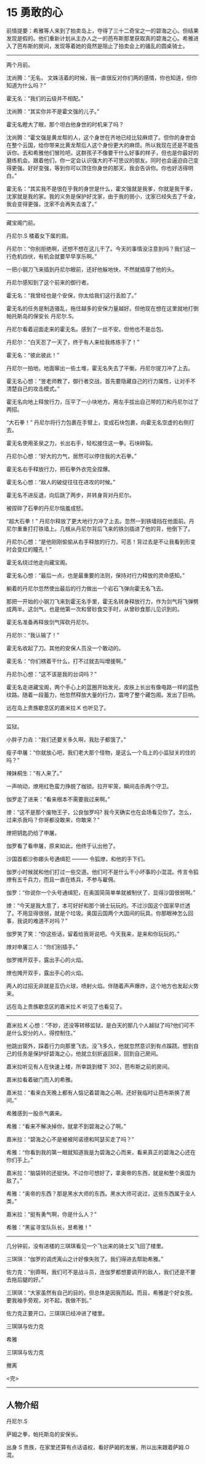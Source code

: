 # 15 勇敢的心

前情提要：希雅等人来到了拍卖岛上，夺得了三十二奇宝之一的碧海之心。但结果发现是假的。他们重新计划从主办人之一的芭布斯那里获取真的碧海之心。希雅进入了芭布斯的房间，发现等着她的竟然是阻止了拍卖会上的骚乱的圆桌骑士。

---

两个月前。

沈尚腾：“无名， 文姝活着的时候，我一直很反对你们两的感情，你也知道，但你知道为什么吗？”

霍无名：“我们的云级并不相配。”

沈尚腾：“其实你并不是霍文强的儿子。”

霍无名瞪大了眼，那个坦白他身世的时机来了吗？

沈尚腾：“霍文强是黄龙帮的人，这个身世在齐地已经比较麻烦了。但你的身世会在整个云国，给你带来比黄龙帮后人这个身份更大的麻烦。所以我现在还是不能告诉你。去和希雅他们冒险吧，这群孩子不像要干什么好事的样子，但也是你最好的磨练机会。跟着他们，你一定会认识强大的不可思议的朋友。同时也会逼迫自己变得更强。好好变强，等到你可以顶住你身世的那天，我会告诉你。你也好活得明白。”

霍无名：“其实我不是很在乎我的身世是什么，霍文强就是我爹，你就是我干爹，沈家就是我的家。我的义务是保护好沈家，由于我的弱小，沈家已经失去了千金，我会变得更强，沈家不会再失去谁了。”

---

藏宝阁门前。

丹尼尔.S 楼着女下属的肩。

丹尼尔：“你别拒绝啊，还想不想在这儿干了。今天的事情没注意到吗？我们这一行危机四伏，有机会就要早早享乐啊。”

一把小钢刀飞来插到丹尼尔眼前，还好他躲地快，不然就插穿了他的头。

丹尼尔感知到了这个前来的御行者。

霍无名：“我曾经也是个安保，你太给我们这行丢脸了。”

霍无名的任务是制造骚乱，拖住越多的安保力量越好。但他现在想在这里就地打倒帕托斯岛的保安长 丹尼尔.S。

丹尼尔看着迎面走来的霍无名。感到了一丝不安。但他也不是怂包。

丹尼尔：“白天忍了一天了，终于有人来给我练练手了！”

霍无名：“彼此彼此！”

丹尼尔一拍地，地面窜出一些土堆，霍无名失去了平衡。丹尼尔提刀冲了上去。

霍无名心想：“昱老师教了，御行者交战，首先要隐藏自己的行力属性，让对手不清楚自己的攻击模式。”

霍无名向地上释放行力，压平了一小块地方。用左手拔出自己带的刀和丹尼尔过了两招。

“大石拳！” 丹尼尔将行力包裹在手臂上，变成石块包裹，向霍无名空虚的右侧打去。

霍无名使用圣泉之力，长出右手，轻松接住这一拳。石块碎裂。

丹尼尔心想：“好大的力气，居然可以停住我的大石拳。”

霍无名右手释放行力，把石拳外衣完全捏爆。

霍无名心想：“敌人的破绽往往在进攻的时候。”

霍无名不进反退，向后跳了两步，并转身背对丹尼尔。

被捏碎了石拳的丹尼尔恼羞成怒。

“超大石拳！” 丹尼尔释放了更大地行力冲了上去。忽然一到铁墙挡在他面前。丹尼尔重重打打铁墙上。几根从丹尼尔背后飞来的铁剑插进了他的背，他倒下了。

丹尼尔心想：“是他刚刚偷偷从右手释放的行力，可恶！背过去是不让我看到形变时会变红的瞳孔！”

霍无名绕过他走向藏宝阁。

霍无名心想：“最后一点，也是最重要的法则，保持对行力释放的灵命感知。”

躺着的丹尼尔忽然使出最后的行力做出一个岩石飞弹向霍无名飞去。

那把一开始的小钢刀飞来到霍无名手里，霍无名转身释放行力，作为剑气将飞弹劈成两半。这剑气，也是他第一次和曾砂食交手时，从曾砂食那儿见识到的。

霍无名准备再释放剑气挥砍丹尼尔。

丹尼尔：“我认输了！”

霍无名收起了刀。其他的安保人员没一个敢动的。

霍无名：“你们楞着干什么，打不过就去叫增援啊。”

丹尼尔心想：“这不该是我的台词吗？”

霍无名走进藏宝阁，两个手心上的蓝圈开始发光，皮肤上长出有像电路一样的蓝色纹路。随着一段蓄力，他忽然释放大量的行力，震垮了整个藏包阁。发出了巨响。

远在岛上贵族歇息区的嘉米拉.K 也听见了。

---

监狱。

小胖子力垚：“我们还要关多久啊，我肚子都饿了。”

瘦子申屠：“你就放心吧，我们老大那个怪物，是这么一个岛上的小监狱关的住的吗？”

辣妹桐生：“有人来了。”

一声响动，燎用红色蛮力挣脱了枷锁。拉开牢笼，瞬间击杀两个守卫。

伽罗走了进来：“看来根本不需要我过来啊。”

燎：“这不是那个废物王子，公良伽罗吗? 我今天确实也在会场看见你了。怎么，过来杀我吗？你哥都没敢来，你敢来？”

燎把钥匙扔给了申屠。

伽罗看了看申屠，原来如此，他终于认出他了。

沙国首都沙弥娜头号通缉犯 ——— 令狐燎，和他的手下们。

伽罗小时候就和他们打过一些交道。他们可不是什么干小坏事的小混混。传言令狐燎有五千兵力，而且一直在练兵，不参与雇佣。

伽罗：“你说你一个头号通缉犯，在奥国简简单单就被制伏了，显得沙国很弱啊。”

燎：“今天是我大意了，本可好好和那个骑士玩玩的。不过沙国这个国家早烂透了。不用显得很弱，就是个垃圾。奥国云国两个大国间的玩具。你那眼神怎么回事，我说的难道不对吗？”

伽罗笑了笑：“你这些话，留着给我哥说吧。今天我来，是来和你玩玩的。”

燎对申屠三人：“你们别插手。”

伽罗摊开双手，露出手心的火焰。

燎也摊开双手，露出手心的火焰。

两人的过招无非就是互仍火球，喷射火焰。伴随着声声爆炸，这个地方也发起火势来。

远在岛上贵族歇息区的嘉米拉.K 听见了也看见了。

---

嘉米拉.K 心想：“不妙，还没等转移监狱，是白天的那几个人越狱了吗?他们可不是什么安分的人，得控制住。”

他跳出窗外，踩着行力向那里飞去。没飞多久，他就忽然意识到有点蹊跷。想到自己的任务是保护好碧海之心，他就立刻折返回来，回到自己房间。

嘉米拉听见有人在快速上楼，所幸跳到楼下 302，芭布斯之前的房间。

嘉米拉看着破门而入的希雅。

嘉米拉：“看来白天晚上都有人惦记着碧海之心啊。还好我临时让芭布斯换了房间。”

希雅感到一股杀气袭来。

希雅：“看来不解决掉你，就拿不到碧海之心了啊。”

嘉米拉：“碧海之心不是被被阿诺德和阿瑟买走了吗？”

希雅：“你看到我的第一眼就知道我是为碧海之心而来，看来真正的碧海之心还在你们手上。”

嘉米拉：“脑袋转的还挺快。不过你可想好了，拿奥帝的东西，就是和整个奥国为敌了。”

希雅：“奥帝的东西？那是黑水大师的东西。黑水大师可说过，这些东西属于全人类。”

嘉米拉：“挺有勇气啊，你是什么人？”

希雅：“黑鲨寻宝队队长，昱希雅！”

---

几分钟前，没有进楼的三琪琪看见一个飞出来的骑士又飞回了楼里。

三琪琪：“伽罗的调虎离山之计好像失败了。我们得进去帮助希雅。”

佐力克：“别莽啊，我们可不是战斗员，连伽罗都想要调开的敌人，我们还是不要去拖后腿的好。”

三琪琪：“大家虽然有自己的目的，但总体是因我而起。而且，希雅是个好女孩。要我袖手旁观，对不起，我做不到。”

佐力克正要开口，三琪琪已经冲进了楼里。

三琪琪与佐力克

希雅

三琪琪与佐力克

撤离

<完>

---

## 人物介绍

丹尼尔.S

萨姆之拳，帕托斯岛的安保长。

出身 S 贵族，在家里还算有点话语权，看好萨姆的发展，所以出来跟着萨姆.O 混。

